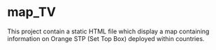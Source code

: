 # map_TV
This project contain a static HTML file which display a map containing information on Orange STP (Set Top Box) deployed within countries.
